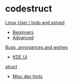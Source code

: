 # codestruct

[Linux User / todo and solved]()

  * [Beginners](linux-user/linux-beginners-notes.md)
  * [Advanced](linux-user/linux-advanced-notes.md)

[Bugs, annoyances and wishes]()

  * [KDE UI](struct/struct-main.md)

[struct]()

  * [Misc dev hints](dev-hints.md)